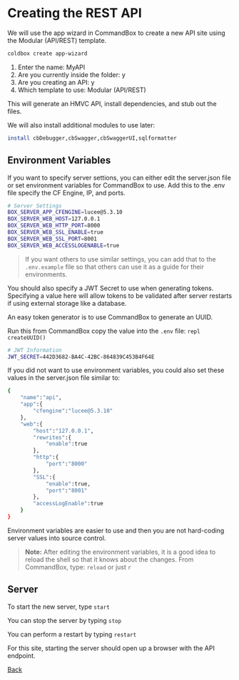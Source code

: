 # Creating the REST API

We will use the app wizard in CommandBox to create a new API site using the Modular (API/REST) template.

```bash
coldbox create app-wizard
```

1. Enter the name: MyAPI
2. Are you currently inside the folder: y
3. Are you creating an API: y
4. Which template to use: Modular (API/REST)

This will generate an HMVC API, install dependencies, and stub out the files.

We will also install additional modules to use later:

```bash
install cbDebugger,cbSwagger,cbSwaggerUI,sqlformatter
```

## Environment Variables

If you want to specify server settions, you can either edit the server.json file or set environment variables for CommandBox to use. Add this to the .env file specify the CF Engine, IP, and ports.

```bash
# Server Settings
BOX_SERVER_APP_CFENGINE=lucee@5.3.10
BOX_SERVER_WEB_HOST=127.0.0.1
BOX_SERVER_WEB_HTTP_PORT=8000
BOX_SERVER_WEB_SSL_ENABLE=true
BOX_SERVER_WEB_SSL_PORT=8001
BOX_SERVER_WEB_ACCESSLOGENABLE=true
```

> If you want others to use similar settings, you can add that to the `.env.example` file so that others can use it as a guide for their environments.

You should also specify a JWT Secret to use when generating tokens. Specifying a value here will allow tokens to be validated after server restarts if using external storage like a database.

An easy token generator is to use CommandBox to generate an UUID.

Run this from CommandBox copy the value into the `.env` file: `repl createUUID()`

```bash
# JWT Information
JWT_SECRET=442D3682-BA4C-42BC-864839C453B4F64E
```

If you did not want to use environment variables, you could also set these values in the server.json file similar to:

```bash
{
    "name":"api",
    "app":{
        "cfengine":"lucee@5.3.10"
    },
    "web":{
        "host":"127.0.0.1",
        "rewrites":{
            "enable":true
        },
        "http":{
            "port":"8000"
        },
        "SSL":{
            "enable":true,
            "port":"8001"
        },
        "accessLogEnable":true
    }
}
```

Environment variables are easier to use and then you are not hard-coding server values into source control.

> **Note:** After editing the environment variables, it is a good idea to reload the shell so that it knows about the changes. From CommandBox, type: `reload` or just `r`

## Server

To start the new server, type `start`

You can stop the server by typing `stop`

You can perform a restart by typing `restart`

For this site, starting the server should open up a browser with the API endpoint.

[Back](../readMe.md)
